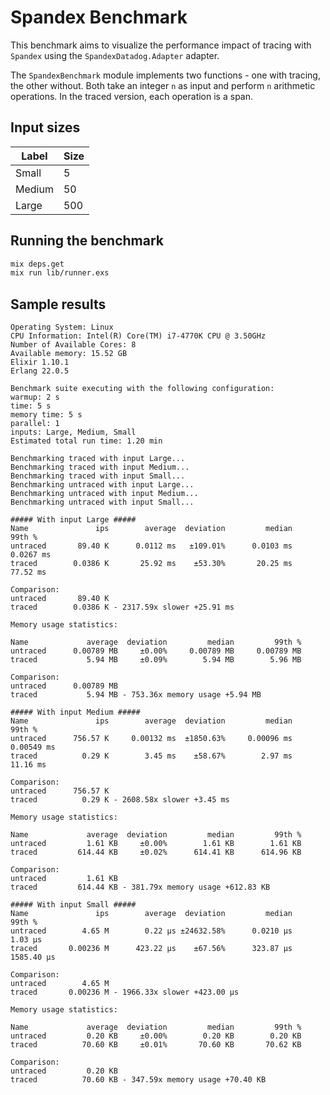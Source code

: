 # Spandex Benchmark

This benchmark aims to visualize the performance impact of tracing with `Spandex` using the `SpandexDatadog.Adapter` adapter.

The `SpandexBenchmark` module implements two functions - one with tracing, the other without. Both take an integer `n` as input and perform `n` arithmetic operations. In the traced version, each operation is a span.

## Input sizes

|Label |Size|
|------|----|
|Small |5   |
|Medium|50  |
|Large |500 |

## Running the benchmark

```bash
mix deps.get
mix run lib/runner.exs
```

## Sample results

```
Operating System: Linux
CPU Information: Intel(R) Core(TM) i7-4770K CPU @ 3.50GHz
Number of Available Cores: 8
Available memory: 15.52 GB
Elixir 1.10.1
Erlang 22.0.5

Benchmark suite executing with the following configuration:
warmup: 2 s
time: 5 s
memory time: 5 s
parallel: 1
inputs: Large, Medium, Small
Estimated total run time: 1.20 min

Benchmarking traced with input Large...
Benchmarking traced with input Medium...
Benchmarking traced with input Small...
Benchmarking untraced with input Large...
Benchmarking untraced with input Medium...
Benchmarking untraced with input Small...

##### With input Large #####
Name               ips        average  deviation         median         99th %
untraced       89.40 K      0.0112 ms   ±109.01%      0.0103 ms      0.0267 ms
traced        0.0386 K       25.92 ms    ±53.30%       20.25 ms       77.52 ms

Comparison:
untraced       89.40 K
traced        0.0386 K - 2317.59x slower +25.91 ms

Memory usage statistics:

Name             average  deviation         median         99th %
untraced      0.00789 MB     ±0.00%     0.00789 MB     0.00789 MB
traced           5.94 MB     ±0.09%        5.94 MB        5.96 MB

Comparison:
untraced      0.00789 MB
traced           5.94 MB - 753.36x memory usage +5.94 MB

##### With input Medium #####
Name               ips        average  deviation         median         99th %
untraced      756.57 K     0.00132 ms  ±1850.63%     0.00096 ms     0.00549 ms
traced          0.29 K        3.45 ms    ±58.67%        2.97 ms       11.16 ms

Comparison:
untraced      756.57 K
traced          0.29 K - 2608.58x slower +3.45 ms

Memory usage statistics:

Name             average  deviation         median         99th %
untraced         1.61 KB     ±0.00%        1.61 KB        1.61 KB
traced         614.44 KB     ±0.02%      614.41 KB      614.96 KB

Comparison:
untraced         1.61 KB
traced         614.44 KB - 381.79x memory usage +612.83 KB

##### With input Small #####
Name               ips        average  deviation         median         99th %
untraced        4.65 M        0.22 μs ±24632.58%      0.0210 μs        1.03 μs
traced       0.00236 M      423.22 μs    ±67.56%      323.87 μs     1585.40 μs

Comparison:
untraced        4.65 M
traced       0.00236 M - 1966.33x slower +423.00 μs

Memory usage statistics:

Name             average  deviation         median         99th %
untraced         0.20 KB     ±0.00%        0.20 KB        0.20 KB
traced          70.60 KB     ±0.01%       70.60 KB       70.62 KB

Comparison:
untraced         0.20 KB
traced          70.60 KB - 347.59x memory usage +70.40 KB
```
